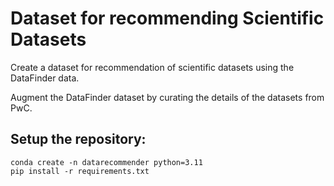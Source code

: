 # Dataset for recommending Scientific Datasets

Create a dataset for recommendation of scientific datasets using the DataFinder data.  

Augment the DataFinder dataset by curating the details of the datasets from PwC.  



## Setup the repository:

```conda create -n datarecommender python=3.11```  
```pip install -r requirements.txt```
